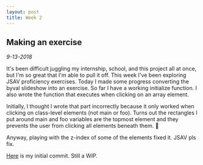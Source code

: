 ```yaml
---
layout: post
title: Week 2
---
```


## Making an exercise

*9-13-2018*

It's been difficult juggling my internship, school, and this project all at
once, but I'm so great that I'm able to pull it off. This week I've been
exploring JSAV proficiency exercises. Today I made some progress converting
the byval slideshow into an exercise. So far I have a working initialize
function. I also wrote the function that executes when clicking on an array
element.

Initially, I thought I wrote that part incorrectly because it only
worked when clicking on class-level elements (not main or foo). Turns out the
rectangles I put around main and foo variables are the topmost element and they
prevents the user from clicking all elements beneath them. 🤦

Anyway, playing with the z-index of some of the elements fixed it. JSAV pls fix.

[Here](https://github.com/OpenDSA/OpenDSA/commit/559ebfb8cbaecf5eb6645e7c2a6197ffd6cea9df)
is my initial commit. Still a WIP.
